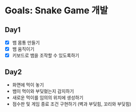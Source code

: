 # Goals: Snake Game 개발

## Day1

- [x] 뱀 몸통 만들기
- [x] 뱀 움직이기
- [x] 키보드로 뱀을 조작할 수 있도록하기

## Day2

- 화면에 먹이 놓기
- 뱀이 먹이와 부딪혔는지 감지하기
- 새로운 먹이를 임의의 위치에 생성하기
- 점수판 및 게임 종료 조건 구현하기 (벽과 부딪힘, 꼬리와 부딪힘)
